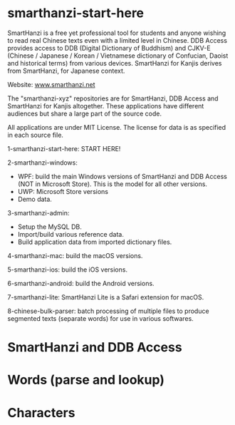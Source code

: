 # smarthanzi-start-here

SmartHanzi is a free yet professional tool for students and anyone wishing to read real Chinese texts even with a limited level in Chinese. DDB Access provides access to DDB (Digital Dictionary of Buddhism) and CJKV-E (Chinese / Japanese / Korean / Vietnamese dictionary of Confucian, Daoist and historical terms) from various devices. SmartHanzi for Kanjis derives from SmartHanzi, for Japanese context.

Website: www.smarthanzi.net

The "smarthanzi-xyz" repositories are for SmartHanzi, DDB Access and SmartHanzi for Kanjis altogether. These applications have different audiences but share a large part of the source code.

All applications are under MIT License. The license for data is as specified in each source file.

1-smarthanzi-start-here: START HERE!

2-smarthanzi-windows:
- WPF: build the main Windows versions of SmartHanzi and DDB Access (NOT in Microsoft Store). This is the model for all other versions.
- UWP: Microsoft Store versions
- Demo data.

3-smarthanzi-admin:
- Setup the MySQL DB.
- Import/build various reference data.
- Build application data from imported dictionary files.

4-smarthanzi-mac: build the macOS versions.

5-smarthanzi-ios: build the iOS versions.

6-smarthanzi-android: build the Android versions.

7-smarthanzi-lite: SmartHanzi Lite is a Safari extension for macOS.

8-chinese-bulk-parser: batch processing of multiple files to produce segmented texts (separate words) for use in various softwares.

# SmartHanzi and DDB Access

# Words (parse and lookup)

# Characters

